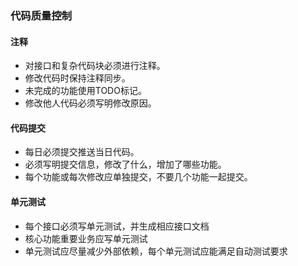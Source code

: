 ### 代码质量控制

#### 注释

* 对接口和复杂代码块必须进行注释。
* 修改代码时保持注释同步。
* 未完成的功能使用TODO标记。
* 修改他人代码必须写明修改原因。

#### 代码提交

* 每日必须提交推送当日代码。
* 必须写明提交信息，修改了什么，增加了哪些功能。
* 每个功能或每次修改应单独提交，不要几个功能一起提交。

#### 单元测试

* 每个接口必须写单元测试，并生成相应接口文档
* 核心功能重要业务应写单元测试
* 单元测试应尽量减少外部依赖，每个单元测试应能满足自动测试要求
